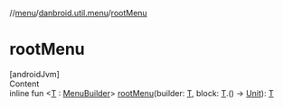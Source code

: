 //[menu](../index.md)/[danbroid.util.menu](index.md)/[rootMenu](root-menu.md)



# rootMenu  
[androidJvm]  
Content  
inline fun <[T](root-menu.md) : [MenuBuilder](-menu-builder/index.md)> [rootMenu](root-menu.md)(builder: [T](root-menu.md), block: [T](root-menu.md).() -> [Unit](https://kotlinlang.org/api/latest/jvm/stdlib/kotlin/-unit/index.html)): [T](root-menu.md)  



